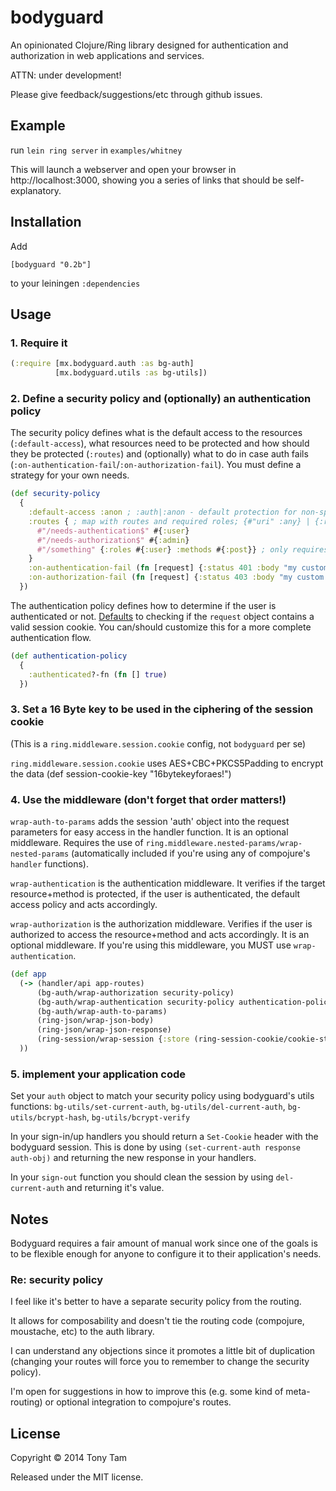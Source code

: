 # bodyguard

An opinionated Clojure/Ring library designed for authentication and authorization in web applications and services.

ATTN: under development!

Please give feedback/suggestions/etc through github issues.



## Example

run `lein ring server` in `examples/whitney`

This will launch a webserver and open your browser in http://localhost:3000, showing you a series of links that should be self-explanatory.



## Installation

Add

    [bodyguard "0.2b"]

to your leiningen `:dependencies`



## Usage

### 1. Require it
```clojure
(:require [mx.bodyguard.auth :as bg-auth]
          [mx.bodyguard.utils :as bg-utils])
```

### 2. Define a security policy and (optionally) an authentication policy
The security policy defines what is the default access to the resources (`:default-access`), what resources need to be protected and how should they be protected (`:routes`) and (optionally) what to do in case auth fails (`:on-authentication-fail`/`:on-authorization-fail`). You must define a strategy for your own needs.

```clojure
(def security-policy
  {
    :default-access :anon ; :auth|:anon - default protection for non-specified routes
    :routes { ; map with routes and required roles; {#"uri" :any} | {:roles #{:admin} :methods #{:post}}
      #"/needs-authentication$" #{:user}
      #"/needs-authorization$" #{:admin}
      #"/something" {:roles #{:user} :methods #{:post}} ; only requires user role for POST methods
    }
    :on-authentication-fail (fn [request] {:status 401 :body "my custom 401 response"})
    :on-authorization-fail (fn [request] {:status 403 :body "my custom 403 response"})
  })
```

The authentication policy defines how to determine if the user is authenticated or not.
[Defaults](/src/mx/bodyguard/auth.clj#L6?raw=true) to checking if the `request` object contains a valid session cookie. You can/should customize this for a more complete authentication flow.

```clojure
(def authentication-policy
  {
    :authenticated?-fn (fn [] true)
  })
```

### 3. Set a 16 Byte key to be used in the ciphering of the session cookie
(This is a `ring.middleware.session.cookie` config, not `bodyguard` per se)

`ring.middleware.session.cookie` uses AES+CBC+PKCS5Padding to encrypt the data
    (def session-cookie-key "16bytekeyforaes!")

### 4. Use the middleware (don't forget that order matters!)

`wrap-auth-to-params` adds the session 'auth' object into the request parameters for easy access in the handler function. It is an optional middleware. Requires the use of `ring.middleware.nested-params/wrap-nested-params` (automatically included if you're using any of compojure's `handler` functions).

`wrap-authentication` is the authentication middleware. It verifies if the target resource+method is protected, if the user is authenticated, the default access policy and acts accordingly.

`wrap-authorization` is the authorization middleware. Verifies if the user is authorized to access the resource+method and acts accordingly. It is an optional middleware. If you're using this middleware, you MUST use `wrap-authentication`.

```clojure
(def app
  (-> (handler/api app-routes)
      (bg-auth/wrap-authorization security-policy)
      (bg-auth/wrap-authentication security-policy authentication-policy)
      (bg-auth/wrap-auth-to-params)
      (ring-json/wrap-json-body)
      (ring-json/wrap-json-response)
      (ring-session/wrap-session {:store (ring-session-cookie/cookie-store {:key session-cookie-key})})
  ))
```

### 5. implement your application code
Set your `auth` object to match your security policy using bodyguard's utils functions: `bg-utils/set-current-auth`, `bg-utils/del-current-auth`, `bg-utils/bcrypt-hash`, `bg-utils/bcrypt-verify`

In your sign-in/up handlers you should return a `Set-Cookie` header with the bodyguard session. This is done by using `(set-current-auth response auth-obj)` and returning the new response in your handlers.

In your `sign-out` function you should clean the session by using `del-current-auth` and returning it's value.



## Notes

Bodyguard requires a fair amount of manual work since one of the goals is to be flexible enough for anyone to configure it to their application's needs.

### Re: security policy
I feel like it's better to have a separate security policy from the routing.

It allows for composability and doesn't tie the routing code (compojure, moustache, etc) to the auth library.

I can understand any objections since it promotes a little bit of duplication (changing your routes will force you to remember to change the security policy).

I'm open for suggestions in how to improve this (e.g. some kind of meta-routing) or optional integration to compojure's routes.



## License

Copyright © 2014 Tony Tam

Released under the MIT license.
